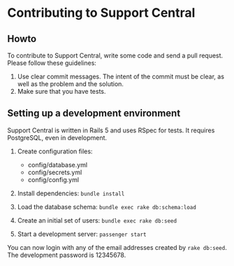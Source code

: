 # Contributing to Support Central

## Howto

To contribute to Support Central, write some code and send a pull request. Please follow these guidelines:

 1. Use clear commit messages. The intent of the commit must be clear, as well as the problem and the solution.
 2. Make sure that you have tests.

## Setting up a development environment

Support Central is written in Rails 5 and uses RSpec for tests. It requires PostgreSQL, even in development.

 1. Create configuration files:

     * config/database.yml
     * config/secrets.yml
     * config/config.yml

 2. Install dependencies: `bundle install`
 3. Load the database schema: `bundle exec rake db:schema:load`
 4. Create an initial set of users: `bundle exec rake db:seed`
 5. Start a development server: `passenger start`

You can now login with any of the email addresses created by `rake db:seed`. The development password is 12345678.
